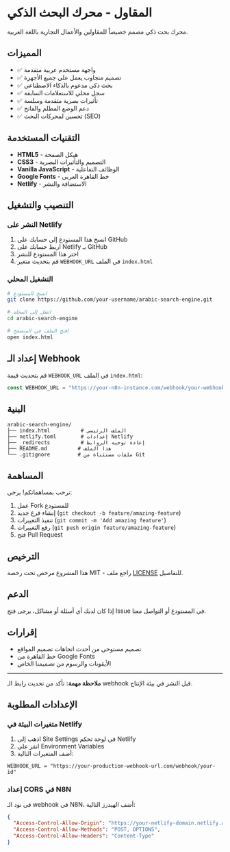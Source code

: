 # المقاول - محرك البحث الذكي

محرك بحث ذكي مصمم خصيصاً للمقاولين والأعمال التجارية باللغة العربية.

## المميزات

- ✅ واجهة مستخدم عربية متقدمة
- ✅ تصميم متجاوب يعمل على جميع الأجهزة
- ✅ بحث ذكي مدعوم بالذكاء الاصطناعي
- ✅ سجل محلي للاستعلامات السابقة
- ✅ تأثيرات بصرية متقدمة وسلسة
- ✅ دعم الوضع المظلم والفاتح
- ✅ تحسين لمحركات البحث (SEO)

## التقنيات المستخدمة

- **HTML5** - هيكل الصفحة
- **CSS3** - التصميم والتأثيرات البصرية
- **Vanilla JavaScript** - الوظائف التفاعلية
- **Google Fonts** - خط القاهرة العربي
- **Netlify** - الاستضافة والنشر

## التنصيب والتشغيل

### النشر على Netlify

1. انسخ هذا المستودع إلى حسابك على GitHub
2. اربط حسابك على Netlify بـ GitHub
3. اختر هذا المستودع للنشر
4. قم بتحديث متغير `WEBHOOK_URL` في الملف `index.html`

### التشغيل المحلي

```bash
# انسخ المستودع
git clone https://github.com/your-username/arabic-search-engine.git

# انتقل إلى المجلد
cd arabic-search-engine

# افتح الملف في المتصفح
open index.html
```

## إعداد الـ Webhook

قم بتحديث قيمة `WEBHOOK_URL` في الملف `index.html`:

```javascript
const WEBHOOK_URL = "https://your-n8n-instance.com/webhook/your-webhook-id";
```

## البنية

```
arabic-search-engine/
├── index.html          # الملف الرئيسي
├── netlify.toml        # إعدادات Netlify
├── _redirects          # إعادة توجيه الروابط
├── README.md          # هذا الملف
└── .gitignore         # ملفات مستثناة من Git
```

## المساهمة

نرحب بمساهماتكم! يرجى:

1. عمل Fork للمستودع
2. إنشاء فرع جديد (`git checkout -b feature/amazing-feature`)
3. تنفيذ التغييرات (`git commit -m 'Add amazing feature'`)
4. رفع التغييرات (`git push origin feature/amazing-feature`)
5. فتح Pull Request

## الترخيص

هذا المشروع مرخص تحت رخصة MIT - راجع ملف [LICENSE](LICENSE) للتفاصيل.

## الدعم

إذا كان لديك أي أسئلة أو مشاكل، يرجى فتح Issue في المستودع أو التواصل معنا.

## إقرارات

- تصميم مستوحى من أحدث اتجاهات تصميم المواقع
- خط القاهرة من Google Fonts
- الأيقونات والرسوم من تصميمنا الخاص

---

**ملاحظة مهمة:** تأكد من تحديث رابط الـ webhook قبل النشر في بيئة الإنتاج.

## الإعدادات المطلوبة

### متغيرات البيئة في Netlify

1. اذهب إلى Site Settings في لوحة تحكم Netlify
2. انقر على Environment Variables
3. أضف المتغيرات التالية:

```
WEBHOOK_URL = "https://your-production-webhook-url.com/webhook/your-id"
```

### إعداد CORS في N8N

في نود الـ webhook في N8N، أضف الهيدرز التالية:

```json
{
  "Access-Control-Allow-Origin": "https://your-netlify-domain.netlify.app",
  "Access-Control-Allow-Methods": "POST, OPTIONS",
  "Access-Control-Allow-Headers": "Content-Type"
}
```